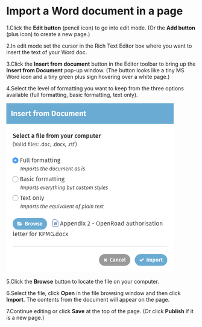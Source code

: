 # Import a Word document in a page



1.Click the **Edit button** \(pencil icon\) to go into edit mode. \(Or the **Add button** \(plus icon\) to create a new page.\)

2.In edit mode set the cursor in the Rich Text Editor box where you want to insert the text of your Word doc. 

3.Click the **Insert from document** button in the Editor toolbar to bring up the **Insert from Document** pop-up window. \(The button looks like a tiny MS Word icon and a tiny green plus sign hovering over a white page.\) 

4.Select the level of formatting you want to keep from the three options available \(full formatting, basic formatting, text only\).

![](../../.gitbook/assets/1%20%2871%29.png)

5.Click the **Browse** button to locate the file on your computer. 

6.Select the file, click **Open** in the file browsing window and then click **Import**. The contents from the document will appear on the page. 

7.Continue editing or click **Save** at the top of the page. \(Or click **Publish** if it is a new page.\)

